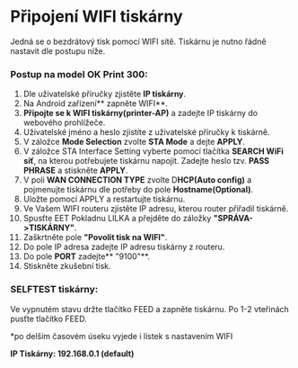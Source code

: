 # Připojení WIFI tiskárny

Jedná se o bezdrátový tisk pomocí WIFI sítě. Tiskárnu je nutno řádně nastavit dle postupu níže.

### Postup na model OK Print 300:

1. Dle uživatelské příručky zjistěte **IP tiskárny**.
2. Na Android zařízení** zapněte WIFI**.
3. **Připojte se k WIFI tiskárny\(printer-AP\)** a zadejte IP tiskárny do webového prohlížeče.
4. Uživatelské jméno a heslo zjistíte z uživatelské příručky k tiskárně.
5. V záložce **Mode Selection** zvolte **STA Mode** a dejte **APPLY**.
6. V záložce STA Interface Setting vyberte pomocí tlačítka **SEARCH WiFi síť**, na kterou potřebujete tiskárnu napojit. Zadejte heslo tzv. **PASS PHRASE** a stiskněte **APPLY**.
7. V poli **WAN CONNECTION TYPE** zvolte D**HCP\(Auto config\)** a pojmenujte tiskárnu dle potřeby do pole **Hostname\(Optional\)**.
8. Uložte pomocí APPLY a restartujte tiskárnu. 
9. Ve Vašem WIFI routeru zjistěte IP adresu, kterou router přiřadil tiskárně.
10. Spusťte EET Pokladnu LILKA a přejděte do záložky **"SPRÁVA-&gt;TISKÁRNY"**.
11. Zaškrtněte pole **"Povolit tisk na WIFI"**.
12. Do pole IP adresa zadejte IP adresu tiskárny z routeru.
13. Do pole **PORT** zadejte** "9100"**.
14. Stiskněte zkušební tisk.

### SELFTEST tiskárny:

Ve vypnutém stavu držte tlačítko FEED a zapněte tiskárnu. Po 1-2 vteřinách pusťte tlačítko FEED.

\*po delším časovém úseku vyjede i lístek s nastavením WIFI

**IP Tiskárny: 192.168.0.1 \(default\)**

